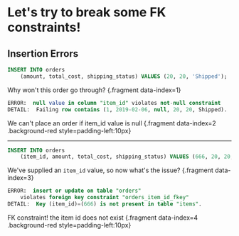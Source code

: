 # Let's try to break some FK constraints!

## Insertion Errors

<div class='row'>
<div class='cell-4'>

```sql {#fk-break-1}
INSERT INTO orders
    (amount, total_cost, shipping_status) VALUES (20, 20, 'Shipped');
```

</div>
<div class='cell-2 smallest'>

Why won't this order go through? {.fragment data-index=1}

</div>
</div>


<div class='row'>
<div class='cell-4'>

```sql {#fk-break-1a .fragment data-index=2}
ERROR:  null value in column "item_id" violates not-null constraint
DETAIL:  Failing row contains (1, 2019-02-06, null, 20, 20, Shipped).
```

</div>
<div class='cell-2 smallest'>

We can't place an order if item_id value is null {.fragment data-index=2 .background-red style=padding-left:10px}

</div>
</div>

<hr class="fragment" data-index="3" />


<div class='row'>
<div class='cell-4'>

```sql {#fk-break-2 .fragment data-index=3 data-span="2:6:12 .fragment data-style=highlight-in data-index=3; 2:60:63 .fragment data-style=highlight-in data-index=3;"}
INSERT INTO orders 
    (item_id, amount, total_cost, shipping_status) VALUES (666, 20, 20, 'Shipped');
```

</div>
<div class='cell-2 smallest'>

We've supplied an `item_id` value, so now what's the issue? {.fragment data-index=3}

</div>
</div>


<div class='row'>
<div class='cell-4'>

```sql {#fk-break-2a .fragment data-index=4}
ERROR:  insert or update on table "orders" 
    violates foreign key constraint "orders_item_id_fkey"
DETAIL:  Key (item_id)=(666) is not present in table "items".
```

</div>
<div class='cell-2 smallest'>

FK constraint! the item id does not exist {.fragment data-index=4 .background-red style=padding-left:10px}

</div>
</div>
